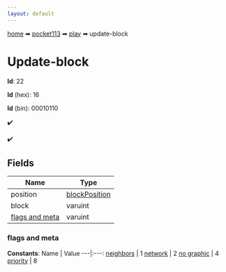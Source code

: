 ```yaml
---
layout: default
---
```


[home](/) ➡ [pocket113](/protocol/pocket113) ➡ [play](/protocol/pocket113/play) ➡ update-block

# Update-block

**Id**: 22

**Id** (hex): 16

**Id** (bin): 00010110

✔️

✔️

## Fields

Name | Type
---|---
position | [blockPosition](/protocol/pocket113/types/block-position)
block | varuint
[flags and meta](#flags-and-meta) | varuint

### flags and meta

**Constants**:
Name | Value
---|:---:
[neighbors](flags-and-meta_neighbors) | 1
[network](flags-and-meta_network) | 2
[no graphic](flags-and-meta_no-graphic) | 4
[priority](flags-and-meta_priority) | 8

